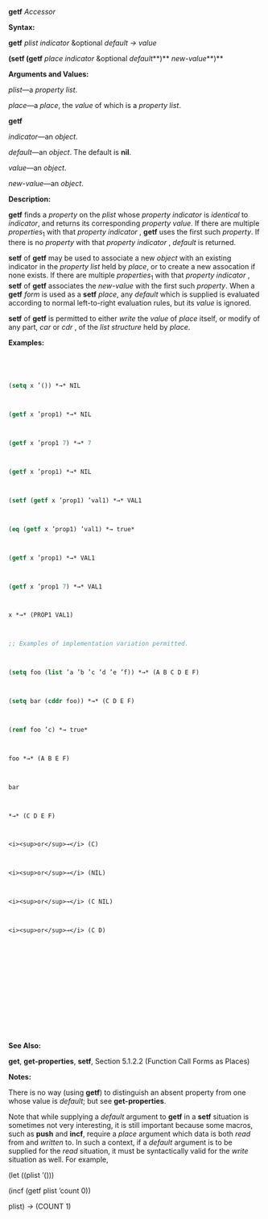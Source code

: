 **getf** *Accessor* 



**Syntax:** 



**getf** *plist indicator* &optional *default → value* 



**(setf (getf** *place indicator* &optional *default***)** *new-value***)** 



**Arguments and Values:** 



*plist*—a *property list*. 



*place*—a *place*, the *value* of which is a *property list*. 







 



 



**getf** 



*indicator*—an *object*. 



*default*—an *object*. The default is **nil**. 



*value*—an *object*. 



*new-value*—an *object*. 



**Description:** 



**getf** finds a *property* on the *plist* whose *property indicator* is *identical* to *indicator*, and returns its corresponding *property value*. If there are multiple *properties*<sub>1</sub> with that *property indicator* , **getf** uses the first such *property*. If there is no *property* with that *property indicator* , *default* is returned. 



**setf** of **getf** may be used to associate a new *object* with an existing indicator in the *property list* held by *place*, or to create a new assocation if none exists. If there are multiple *properties*<sub>1</sub> with that *property indicator* , **setf** of **getf** associates the *new-value* with the first such *property*. When a **getf** *form* is used as a **setf** *place*, any *default* which is supplied is evaluated according to normal left-to-right evaluation rules, but its *value* is ignored. 



**setf** of **getf** is permitted to either *write* the *value* of *place* itself, or modify of any part, *car* or *cdr* , of the *list structure* held by *place*. 



**Examples:**
```lisp
 



(setq x ’()) *→* NIL 



(getf x ’prop1) *→* NIL 



(getf x ’prop1 7) *→* 7 



(getf x ’prop1) *→* NIL 



(setf (getf x ’prop1) ’val1) *→* VAL1 



(eq (getf x ’prop1) ’val1) *→ true* 



(getf x ’prop1) *→* VAL1 



(getf x ’prop1 7) *→* VAL1 



x *→* (PROP1 VAL1) 



;; Examples of implementation variation permitted. 



(setq foo (list ’a ’b ’c ’d ’e ’f)) *→* (A B C D E F) 



(setq bar (cddr foo)) *→* (C D E F) 



(remf foo ’c) *→ true* 



foo *→* (A B E F) 



bar 



*→* (C D E F) 



<i><sup>or</sup>→</i> (C) 



<i><sup>or</sup>→</i> (NIL) 



<i><sup>or</sup>→</i> (C NIL) 



<i><sup>or</sup>→</i> (C D) 







 



 




```
**See Also:** 



**get**, **get-properties**, **setf**, Section 5.1.2.2 (Function Call Forms as Places) 



**Notes:** 



There is no way (using **getf**) to distinguish an absent property from one whose value is *default*; but see **get-properties**. 



Note that while supplying a *default* argument to **getf** in a **setf** situation is sometimes not very interesting, it is still important because some macros, such as **push** and **incf**, require a *place* argument which data is both *read* from and *written* to. In such a context, if a *default* argument is to be supplied for the *read* situation, it must be syntactically valid for the *write* situation as well. For example, 



(let ((plist ’())) 



(incf (getf plist ’count 0)) 



plist) *→* (COUNT 1) 



